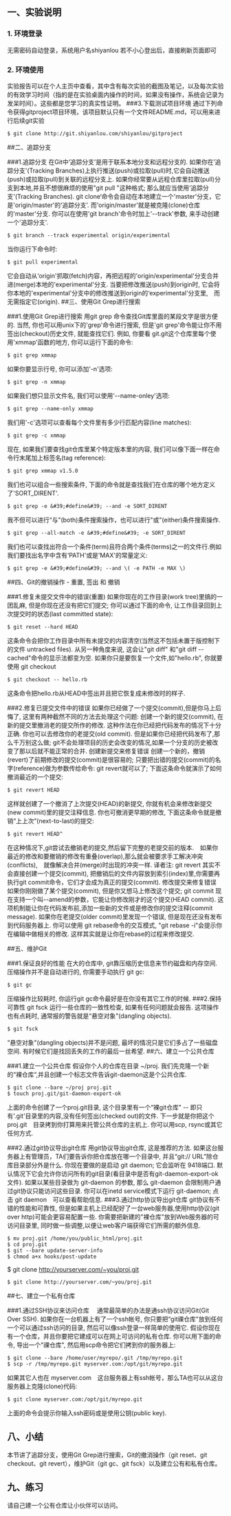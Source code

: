 ## 一、实验说明
### 1. 环境登录
无需密码自动登录，系统用户名shiyanlou
若不小心登出后，直接刷新页面即可
### 2. 环境使用
实验报告可以在个人主页中查看，其中含有每次实验的截图及笔记，以及每次实验的有效学习时间（指的是在实验桌面内操作的时间，如果没有操作，系统会记录为发呆时间）。这些都是您学习的真实性证明。
###3.下载测试项目环境
通过下列命令获得gitproject项目环境，该项目默认只有一个文件README.md，可以用来进行后续git实验

```
$ git clone http://git.shiyanlou.com/shiyanlou/gitproject
```

##二、追踪分支

###1.追踪分支
在Git中‘追踪分支’是用于联系本地分支和远程分支的. 如果你在’追踪分支&#39;(Tracking Branches)上执行推送(push)或拉取(pull)时,它会自动推送(push)或拉取(pull)到关联的远程分支上.
如果你经常要从远程仓库里拉取(pull)分支到本地,并且不想很麻烦的使用&#34;git pull &#34;这种格式; 那么就应当使用‘追踪分支&#39;(Tracking Branches).
git clone‘命令会自动在本地建立一个&#39;master&#39;分支，它是&#39;origin/master&#39;的‘追踪分支’. 而&#39;origin/master&#39;就是被克隆(clone)仓库的&#39;master&#39;分支.
你可以在使用&#39;git branch&#39;命令时加上&#39;--track&#39;参数, 来手动创建一个&#39;追踪分支&#39;.

```
$ git branch --track experimental origin/experimental
```

当你运行下命令时:

```
$ git pull experimental
```

它会自动从‘origin&#39;抓取(fetch)内容，再把远程的&#39;origin/experimental&#39;分支合并进(merge)本地的&#39;experimental&#39;分支.
当要把修改推送(push)到origin时, 它会将你本地的&#39;experimental&#39;分支中的修改推送到origin的‘experimental&#39;分支里,　而无需指定它(origin).
##三、使用Git Grep进行搜索

###1.使用Git Grep进行搜索
用git grep 命令查找Git库里面的某段文字是很方便的. 当然, 你也可以用unix下的&#39;grep&#39;命令进行搜索, 但是&#39;git grep&#39;命令能让你不用签出(checkout)历史文件, 就能查找它们.
例如, 你要看 git.git这个仓库里每个使用&#39;xmmap&#39;函数的地方, 你可以运行下面的命令:

```
$ git grep xmmap
```

如果你要显示行号, 你可以添加&#39;-n&#39;选项:

```
$ git grep -n xmmap
```

如果我们想只显示文件名, 我们可以使用&#39;--name-onley&#39;选项:

```
$ git grep --name-only xmmap
```

我们用&#39;-c&#39;选项可以查看每个文件里有多少行匹配内容(line matches):

```
$ git grep -c xmmap
```

现在, 如果我们要查找git仓库里某个特定版本里的内容, 我们可以像下面一样在命令行末尾加上标签名(tag reference):

```
$ git grep xmmap v1.5.0
```

我们也可以组合一些搜索条件, 下面的命令就是查找我们在仓库的哪个地方定义了&#39;SORT_DIRENT&#39;.

```
$ git grep -e &#39;#define&#39; --and -e SORT_DIRENT
```

我不但可以进行“与&#34;(both)条件搜索操作，也可以进行&#34;或&#34;(either)条件搜索操作.

```
$ git grep --all-match -e &#39;#define&#39; -e SORT_DIRENT
```

我们也可以查找出符合一个条件(term)且符合两个条件(terms)之一的文件行.例如我们要找出名字中含有‘PATH&#39;或是&#39;MAX&#39;的常量定义:

```
$ git grep -e &#39;#define&#39; --and \( -e PATH -e MAX \) 
```

##四、Git的撤销操作 - 重置, 签出 和 撤销

###1.修复未提交文件中的错误(重置)
如果你现在的工作目录(work tree)里搞的一团乱麻, 但是你现在还没有把它们提交; 你可以通过下面的命令, 让工作目录回到上次提交时的状态(last committed state):

```
$ git reset --hard HEAD
```

这条命令会把你工作目录中所有未提交的内容清空(当然这不包括未置于版控制下的文件 untracked files). 从另一种角度来说, 这会让&#34;git diff&#34; 和&#34;git diff --cached&#34;命令的显示法都变为空.
如果你只是要恢复一个文件,如&#34;hello.rb&#34;, 你就要使用 git checkout

```
$ git checkout -- hello.rb
```

这条命令把hello.rb从HEAD中签出并且把它恢复成未修改时的样子.

###2.修复已提交文件中的错误
如果你已经做了一个提交(commit),但是你马上后悔了, 这里有两种截然不同的方法去处理这个问题:
创建一个新的提交(commit), 在新的提交里撤消老的提交所作的修改. 这种作法在你已经把代码发布的情况下十分正确.
你也可以去修改你的老提交(old commit). 但是如果你已经把代码发布了,那么千万别这么做; git不会处理项目的历史会改变的情况,如果一个分支的历史被改变了那以后就不能正常的合并.
创建新提交来修复错误
创建一个新的，撤销(revert)了前期修改的提交(commit)是很容易的; 只要把出错的提交(commit)的名字(reference)做为参数传给命令: git revert就可以了; 下面这条命令就演示了如何撤消最近的一个提交:

```
$ git revert HEAD
```

这样就创建了一个撤消了上次提交(HEAD)的新提交, 你就有机会来修改新提交(new commit)里的提交注释信息.
你也可撤消更早期的修改, 下面这条命令就是撤销“上上次”(next-to-last)的提交:

```
$ git revert HEAD^
```

在这种情况下,git尝试去撤销老的提交,然后留下完整的老提交前的版本.　如果你最近的修改和要撤销的修改有重叠(overlap),那么就会被要求手工解决冲突(conflicts),　就像解决合并(merge)时出现的冲突一样.
译者注: git revert 其实不会直接创建一个提交(commit), 把撤销后的文件内容放到索引(index)里,你需要再执行git commit命令，它们才会成为真正的提交(commit).
修改提交来修复错误
如果你刚刚做了某个提交(commit), 但是你又想马上修改这个提交; git commit 现在支持一个叫--amend的参数，它能让你修改刚才的这个提交(HEAD commit). 这项机制能让你在代码发布前,添加一些新的文件或是修改你的提交注释(commit message).
如果你在老提交(older commit)里发现一个错误, 但是现在还没有发布到代码服务器上. 你可以使用 git rebase命令的交互模式, &#34;git rebase -i&#34;会提示你在编辑中做相关的修改. 这样其实就是让你在rebase的过程来修改提交.

##五、维护Git

###1.保证良好的性能
在大的仓库中, git靠压缩历史信息来节约磁盘和内存空间.
压缩操作并不是自动进行的, 你需要手动执行 git gc:

```
$ git gc
```

压缩操作比较耗时, 你运行git gc命令最好是在你没有其它工作的时候.
###2.保持可靠性
git fsck 运行一些仓库的一致性检查, 如果有任何问题就会报告. 这项操作也有点耗时, 通常报的警告就是“悬空对象&#34;(dangling objects).

```
$ git fsck
```

“悬空对象&#34;(dangling objects)并不是问题, 最坏的情况只是它们多占了一些磁盘空间. 有时候它们是找回丢失的工作的最后一丝希望.
##六、建立一个公共仓库

###1.建立一个公共仓库
假设你个人的仓库在目录 ~/proj. 我们先克隆一个新的“裸仓库“,并且创建一个标志文件告诉git-daemon这是个公共仓库.

```
$ git clone --bare ~/proj proj.git
$ touch proj.git/git-daemon-export-ok
```

上面的命令创建了一个proj.git目录, 这个目录里有一个“裸git仓库&#34; -- 即只有&#39;.git&#39;目录里的内容,没有任何签出(checked out)的文件.
下一步就是你把这个 proj.git　目录拷到你打算用来托管公共仓库的主机上. 你可以用scp, rsync或其它任何方式.

###2.通过git协议导出git仓库
用git协议导出git仓库, 这是推荐的方法.
如果这台服务器上有管理员，TA们要告诉你把仓库放在哪一个目录中, 并且“git:// URL”除仓库目录部分外是什么.
你现在要做的是启动 git daemon; 它会监听在 9418端口. 默认情况下它会允许你访问所有的git目录(看目录中是否有git-daemon-export-ok文件). 如果以某些目录做为 git-daemon 的参数, 那么 git-daemon 会限制用户通过git协议只能访问这些目录.
你可以在inetd service模式下运行 git-daemon; 点击 git daemon　可以查看帮助信息.
###3.通过http协议导出git仓库
git协议有不错的性能和可靠性, 但是如果主机上已经配好了一台web服务器,使用http协议(git over http)可能会更容易配置一些.
你需要把新建的&#34;裸仓库&#34;放到Web服务器的可访问目录里, 同时做一些调整,以便让web客户端获得它们所需的额外信息.

```
$ mv proj.git /home/you/public_html/proj.git
$ cd proj.git
$ git --bare update-server-info
$ chmod a+x hooks/post-update
```

$ git clone http://yourserver.com/~you/proj.git

```
$ git clone http://yourserver.com/~you/proj.git
```

##七、建立一个私有仓库

###1.通过SSH协议来访问仓库　
通常最简单的办法是通ssh协议访问Git(Git Over SSH). 如果你在一台机器上有了一个ssh帐号, 你只要把“git祼仓库&#34;放到任何一个可以通过ssh访问的目录, 然后可以像ssh登录一样简单的使用它. 假设你现在有一个仓库，并且你要把它建成可以在网上可访问的私有仓库. 你可以用下面的命令, 导出一个&#34;祼仓库&#34;, 然后用scp命令把它们拷到你的服务器上:

```
$ git clone --bare /home/user/myrepo/.git /tmp/myrepo.git
$ scp -r /tmp/myrepo.git myserver.com:/opt/git/myrepo.git
```

如果其它人也在 myserver.com　这台服务器上有ssh帐号，那么TA也可以从这台服务器上克隆(clone)代码:

```
$ git clone myserver.com:/opt/git/myrepo.git
```

上面的命令会提示你输入ssh密码或是使用公钥(public key).

## 八、小结

本节讲了追踪分支，使用Git Grep进行搜索，Git的撤消操作（git reset、git checkout、git revert），维护Git（git gc、git fsck）以及建立公有和私有仓库。

## 九、练习

请自己建一个公有仓库让小伙伴可以访问。
